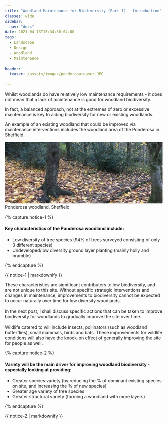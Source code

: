 ```yaml
---
title: "Woodland Maintenance for Biodiversity (Part 1) - Introduction"
classes: wide
sidebar:
  nav: "docs"
date: 2021-04-13T15:34:30-04:00
tags:
  - Landscape
  - Design
  - Woodland
  - Maintenance
  
header:
  teaser: /assets/images/ponderosateaser.JPG
  
---
```


Whilst woodlands do have relatively low maintenance requirements - it does not mean that a lack of maintenance is good for woodland biodiversity.

In fact, a balanced approach, not at the extremes of zero or excessive maintenance is key to aiding biodiversity for new or existing woodlands.

An example of an existing woodland that could be improved via maintenance interventions includes the woodland area of the Ponderosa in Sheffield.

<img src="/assets/images/ponderosateaser.JPG" alt="">
<figcaption>Ponderosa woodland, Sheffield</figcaption>

{% capture notice-1 %}

#### Key characteristics of the Ponderosa woodland include:

* Low diversity of tree species (94% of trees surveyed consisting of only 3 different species)
* Undeveloped/low diversity ground layer planting (mainly holly and bramble)

{% endcapture %}

<div class="notice">
  {{ notice-1 | markdownify }}
</div>

<p style="text-align: justify;">
  
These characteristics are significant contributers to low biodiversity, and are not unique to this site. Without specific strategic interventions and changes in maintenance, improvements to biodiversity cannot be expected to occur naturally over time for low diversity woodlands.
<br><br>
In the next post, I shall discuss specific actions that can be taken to improve biodiversity for woodlands to gradually improve the site over time.
<br><br>
Wildlife catered to will include insects, pollinators (such as woodland butterflies), small mammals, birds and bats. These improvements for wildlife conditions will also have the knock-on effect of generally improving the site for people as well.
</p>

{% capture notice-2 %}

#### Variety will be the main driver for improving woodland biodiversity - especially looking at providing:

* Greater species variety (by reducing the % of dominant existing species on site, and increasing the % of new species)
* Greater age variety of tree species
* Greater structural variety (forming a woodland with more layers)

{% endcapture %}

<div class="notice">
  {{ notice-2 | markdownify }}
</div>
